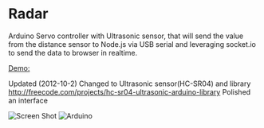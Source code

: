 Radar
=====

Arduino Servo controller with Ultrasonic sensor, that will send the value from the distance sensor to Node.js via USB serial and leveraging socket.io to send the data to browser in realtime.

[Demo:](http://www.youtube.com/watch?v=v19jxMuqsWI&feature=youtu.be)

Updated (2012-10-2)
Changed to Ultrasonic sensor(HC-SR04) and library http://freecode.com/projects/hc-sr04-ultrasonic-arduino-library
Polished an interface

![Screen Shot](https://raw.github.com/indiejoseph/Radar/master/screenshot.jpg)
![Arduino](https://raw.github.com/indiejoseph/Radar/master/ultrasonic_on_servo.jpg)